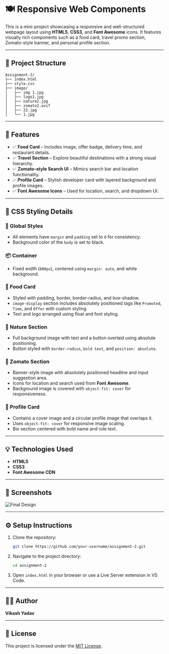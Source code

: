 # 🍽️ Responsive Web Components

This is a mini-project showcasing a responsive and well-structured webpage layout using **HTML5**, **CSS3**, and **Font Awesome** icons. It features visually rich components such as a food card, travel promo section, Zomato-style banner, and personal profile section.

---

## 📂 Project Structure

```
Assignment-2/
├── index.html
├── style.css
├── image/
│   ├── img 1.jpg
│   ├── logo1.jpg
│   ├── nature2.jpg
│   ├── zomato2.avif
│   ├── 22.jpg
│   └── 1.jpg
```

---

## 🧩 Features

- ✅ **Food Card** – Includes image, offer badge, delivery time, and restaurant details.
- ✅ **Travel Section** – Explore beautiful destinations with a strong visual hierarchy.
- ✅ **Zomato-style Search UI** – Mimics search bar and location functionality.
- ✅ **Profile Card** – Stylish developer card with layered background and profile images.
- ✅ **Font Awesome Icons** – Used for location, search, and dropdown UI.

---

## 🎨 CSS Styling Details

### 🧱 Global Styles
- All elements have `margin` and `padding` set to `0` for consistency.
- Background color of the `body` is set to black.

### 📦 Container
- Fixed width (`800px`), centered using `margin: auto`, and white background.

### 🍱 Food Card
- Styled with padding, border, border-radius, and box-shadow.
- `image-display` section includes absolutely positioned tags like `Promoted`, `Time`, and `Offer` with custom styling.
- Text and logo arranged using float and font styling.

### 🌄 Nature Section
- Full background image with text and a button overlaid using absolute positioning.
- Button styled with `border-radius`, `bold text`, and `position: absolute`.

### 🍔 Zomato Section
- Banner-style image with absolutely positioned headline and input suggestion area.
- Icons for location and search used from **Font Awesome**.
- Background image is covered with `object-fit: cover` for responsiveness.

### 👤 Profile Card
- Contains a cover image and a circular profile image that overlaps it.
- Uses `object-fit: cover` for responsive image scaling.
- Bio section centered with bold name and role text.

---

## 💡 Technologies Used

- **HTML5**
- **CSS3**
- **Font Awesome CDN**

---

## 📸 Screenshots

![Final Design](./image/Final%20Design.png)

---

## ⚙️ Setup Instructions

1. Clone the repository:
   ```bash
   git clone https://github.com/your-username/assignment-2.git
   ```
2. Navigate to the project directory:
   ```bash
   cd assignment-2
   ```
3. Open `index.html` in your browser or use a Live Server extension in VS Code.

---

## 🧑‍💻 Author

**Vikash Yadav**  


---

## 📄 License

This project is licensed under the [MIT License](LICENSE).